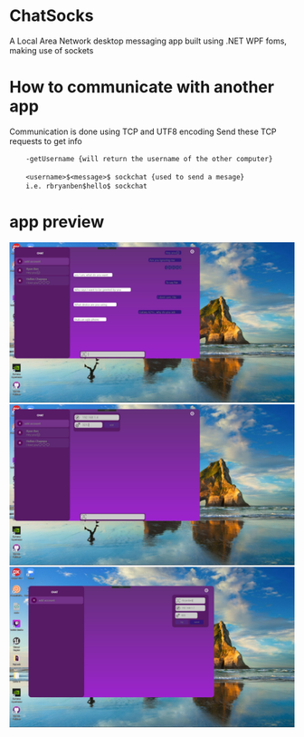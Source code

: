 # ChatSocks
A Local Area Network desktop messaging app built using .NET WPF foms, making use of sockets 

# How to communicate with another app
Communication is done using TCP and UTF8 encoding 
Send these TCP requests to get info 

        -getUsername {will return the username of the other computer}
        
        <username>$<message>$ sockchat {used to send a mesage} 
        i.e. rbryanben$hello$ sockchat
        
 # app preview
 <img src="images/sample02.JPG" />
 
 <img src="images/sample03.JPG" />
 
 <img src="images/sample00.JPG" />
 
